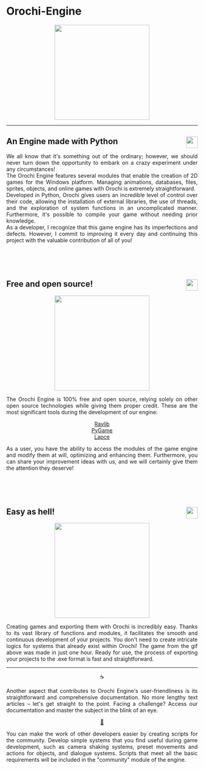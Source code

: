 # Orochi-Engine
<p align=center>
<img width=250 align=center src="https://i.ibb.co/0KpzNDr/orochi.png"> 
  
</p>
<hr>
<h2 align="left">
  <img width =30 align=right src="https://upload.wikimedia.org/wikipedia/commons/thumb/c/c3/Python-logo-notext.svg/1869px-Python-logo-notext.svg.png">
  An Engine made with Python
</h2>
<p align="justify">We all know that it's something out of the ordinary; however, we should never turn down the opportunity to embark on a crazy experiment under any circumstances!<br>
The Orochi Engine features several modules that enable the creation of 2D games for the Windows platform. Managing animations, databases, files, sprites, objects, and online games with Orochi is extremely straightforward.<br>
Developed in Python, Orochi gives users an incredible level of control over their code, allowing the installation of external libraries, the use of threads, and the exploration of system functions in an uncomplicated manner. Furthermore, it's possible to compile your game without needing prior knowledge.<br>
As a developer, I recognize that this game engine has its imperfections and defects. However, I commit to improving it every day and continuing this project with the valuable contribution of all of you!</p>


<br>
<br>
<br>


<h2 align=left>
  <img width =30 align=right src="https://i.ibb.co/YpXR2SH/voadi-snake-cyan-1.png">
  Free and open source!
</h2>

<p align = center>
    <img align = center width = 250  src="https://i.ibb.co/xJ0Dcrp/orochi-gameplay.gif">
</p>




<p align="justify">
The Orochi Engine is 100% free and open source, relying solely on other open source technologies while giving them proper credit. These are the most significant tools during the development of our engine:
<p align="center">
  <a href="https://github.com/raysan5/raylib">Raylib</a><br>
  <a href="https://github.com/pygame/pygame">PyGame</a><br>
  <a href="https://github.com/Orama-Interactive/Pixelorama">Lapce</a>
</p>
</p>
<p align = "justify">
As a user, you have the ability to access the modules of the game engine and modify them at will, optimizing and enhancing them. Furthermore, you can share your improvement ideas with us, and we will certainly give them the attention they deserve!
</p>


<br>
<br>
<br>



<h2 align=left>
  <img width =30 align=right src="https://a.pinatafarm.com/1000x997/58e6e24d5a/nerd-emoji.jpg">
  Easy as hell!
</h2>

<p align = center>
<img align = center width = 250 align = center src="https://i.ibb.co/R3qSw6L/orochi-gameplay.gif">
  
</p>
<p align = "justify" >Creating games and exporting them with Orochi is incredibly easy. Thanks to its vast library of functions and modules, it facilitates the smooth and continuous development of your projects. You don't need to create intricate logics for systems that already exist within Orochi! The game from the gif above was made in just one hour. Ready for use, the process of exporting your projects to the .exe format is fast and straightforward.</p>
<hr>
<p align="center">☕</p>
<p align="justify">Another aspect that contributes to Orochi Engine's user-friendliness is its straightforward and comprehensive documentation. No more lengthy text articles – let's get straight to the point. Facing a challenge? Access our documentation and master the subject in the blink of an eye.</p>
<p align="center"><a  href = "https://github.com/slicas/Orochi-Engine/milestone/2">👥</a></p>
<p align="justify">You can make the work of other developers easier by creating scripts for the community. Develop simple systems that you find useful during game development, such as camera shaking systems, preset movements and actions for objects, and dialogue systems. Scripts that meet all the basic requirements will be included in the "community" module of the engine.</p>



